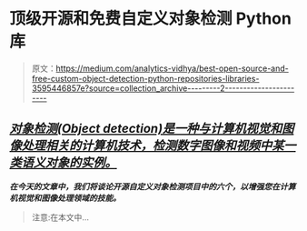 # 顶级开源和免费自定义对象检测 Python 库

> 原文：<https://medium.com/analytics-vidhya/best-open-source-and-free-custom-object-detection-python-repositories-libraries-3595446857e?source=collection_archive---------2----------------------->

## [***对象检测(Object detection)是一种与计算机视觉和图像处理相关的计算机技术，检测数字图像和视频中某一类语义对象的实例。***](https://en.wikipedia.org/wiki/Object_detection)

***在今天的文章中，我们将谈论开源自定义对象检测项目中的六个，以增强您在计算机视觉和图像处理领域的技能。***

> 注意:在本文中…
